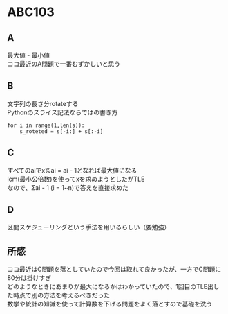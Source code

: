 # ABC103

## A
最大値 - 最小値  
ココ最近のA問題で一番むずかしいと思う

## B
文字列の長さ分rotateする  
Pythonのスライス記法ならではの書き方  
```
for i in range(1,len(s)):
	s_roteted = s[-i:] + s[:-i]
```

## C
すべてのaiでx%ai = ai - 1となれば最大値になる  
lcm(最小公倍数)を使ってxを求めようとしたがTLE  
なので、Σai - 1 (i = 1~n)で答えを直接求めた  


## D
区間スケジューリングという手法を用いるらしい（要勉強）

## 所感
ココ最近はC問題を落としていたので今回は取れて良かったが、一方でC問題に80分は掛けすぎ  
どのようなときにあまりが最大になるかはわかっていたので、1回目のTLE出した時点で別の方法を考えるべきだった  
数学や統計の知識を使って計算数を下げる問題をよく落とすので基礎を洗う
